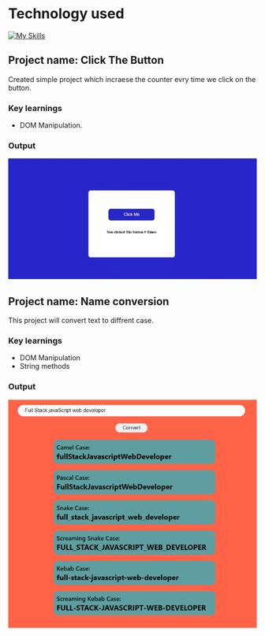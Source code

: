 # Technology used 
[![My Skills](https://skillicons.dev/icons?i=js,html,css)](https://skillicons.dev)


## Project name: Click The Button

Created simple project which incraese the counter evry time we click on the button.

### Key learnings

- DOM Manipulation.

### Output

![image name](./ClickTheButton/Image/ClickTheButton.gif)

## Project name: Name conversion

This project will convert text to diffrent case.

### Key learnings

- DOM Manipulation
- String methods

### Output

![image name](./02NameConversion/Image/Name_Conversion_1.PNG)






